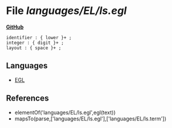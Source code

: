 # File _languages/EL/ls.egl_
**[GitHub](https://github.com/softlang/yas/blob/master/languages/EL/ls.egl)**
```
identifier : { lower }+ ;
integer : { digit }+ ;
layout : { space }+ ;
```

## Languages
* [EGL](../languages/EGL.md)

## References
* elementOf('languages/EL/ls.egl',egl(text))
* mapsTo(parse,['languages/EL/ls.egl'],['languages/EL/ls.term'])
